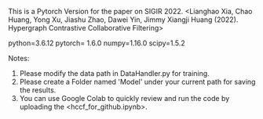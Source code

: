 This is a Pytorch Version for the paper on SIGIR 2022.
<Lianghao Xia, Chao Huang, Yong Xu, Jiashu Zhao, Dawei Yin, Jimmy Xiangji Huang (2022). Hypergraph Contrastive Collaborative Filtering>

python=3.6.12
pytorch= 1.6.0
numpy=1.16.0
scipy=1.5.2

Notes:
1. Please modify the data path in DataHandler.py for training.
2. Please create a Folder named 'Model' under your current path for saving the results.
3. You can use Google Colab to quickly review and run the code by uploading the <hccf_for_github.ipynb>. 